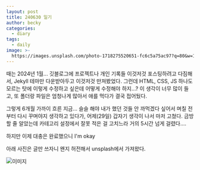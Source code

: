 ```yaml
---
layout: post
title: 240630 일기
author: becky
categories:
  - diary
tags:
  - daily
image: >-
  https://images.unsplash.com/photo-1718275520651-fc6c5a75ac97?q=80&w=1887&auto=format&fit=crop&ixlib=rb-4.0.3&ixid=M3wxMjA3fDB8MHxwaG90by1wYWdlfHx8fGVufDB8fHx8fA%3D%3D
---
```


때는 2024년 1월...
깃블로그에 프로젝트나 개인 기록들 이것저것 포스팅하려고 다짐해서, Jekyll 테마만 다운받아두고 이것저것 만져봤었다.
그런데 HTML, CSS, JS 하나도 모르는 탓에 이렇게 수정하고 싶은데 어떻게 수정해야 하지...? 이 생각이 너무 많이 들고, 또 폴더랑 파일은 엄청나게 많아서 애를 먹다가 결국 접어뒀다.

그렇게 6개월 가까이 흐른 지금...
슬슬 해야 내가 했던 것들 안 까먹겠다 싶어서 며칠 전부터 다시 꾸며야지 생각하고 있다가, 어제(29일) 갑자기 생각이 나서 마저 고쳤다. 금방 할 줄 알았는데 카테고리 설정에서 잘못 적은 걸 고치느라 거의 5시간 넘게 걸렸다....

하지만 이제 대충은 완료했으니 I'm okay


아래 사진은 글만 쓰자니 왠지 허전해서 unsplash에서 가져왔다.


![이미지](https://images.unsplash.com/photo-1718275520651-fc6c5a75ac97?q=80&w=1887&auto=format&fit=crop&ixlib=rb-4.0.3&ixid=M3wxMjA3fDB8MHxwaG90by1wYWdlfHx8fGVufDB8fHx8fA%3D%3D)
